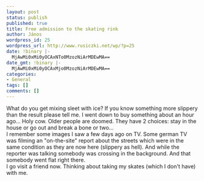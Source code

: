 ```yaml
---
layout: post
status: publish
published: true
title: Free admission to the skating rink
author: János
wordpress_id: 25
wordpress_url: http://www.rusiczki.net/wp/?p=25
date: !binary |-
  MjAwMi0xMi0yOCAxNTo0MzozNiArMDEwMA==
date_gmt: !binary |-
  MjAwMi0xMi0yOCAxMjo0MzozNiArMDEwMA==
categories:
- General
tags: []
comments: []
---
```

<p>What do you get mixing sleet with ice? If you know something more slippery than the result please tell me. I went down to buy something about an hour ago... Holy cow. Older people are doomed. They have 2 choices: stay in the house or go out and break a bone or two...<br />
I remember some images I saw a few days ago on TV. Some german TV was filming an "on-the-site" report about the streets which were in the same condition as they are now here (slippery as hell). And while the reporter was talking somebody was crossing in the background. And that somebody went flat right there.<br />
I go visit a friend now. Thinking about taking my skates (which I don't have) with me.</p>
